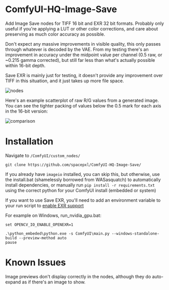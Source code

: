 # ComfyUI-HQ-Image-Save
Add Image Save nodes for TIFF 16 bit and EXR 32 bit formats. Probably only useful if you're applying a LUT or other color corrections, and care about preserving as much color accuracy as possible.

Don't expect any massive improvements in visible quality, this only passes through whatever is decoded by the VAE. From my testing there's an improvement in accuracy under the midpoint value per channel (0.5 raw, or ~0.215 gamma corrected), but still far less than what's actually possible within 16-bit depth.

Save EXR is mainly just for testing, it doesn't provide any improvement over TIFF in this situation, and it just takes up more file space.

![nodes](https://github.com/spacepxl/ComfyUI-HQ-Image-Save/assets/143970342/c385b4fc-e0cd-49e5-8679-fe7ce54854f3)

Here's an example scatterplot of raw R/G values from a generated image. You can see the tighter packing of values below the 0.5 mark for each axis in the 16-bit version:

![comparison](https://github.com/spacepxl/ComfyUI-HQ-Image-Save/assets/143970342/5838c51b-1308-41a0-9998-c7749c8e5dc4)


# Installation
Navigate to `/ComfyUI/custom_nodes/`

`git clone https://github.com/spacepxl/ComfyUI-HQ-Image-Save/`

If you already have `imageio` installed, you can skip this, but otherwise, use the install.bat (shamelessly borrowed from WASasquatch) to automatically install dependencies, or manually run `pip install -r requirements.txt` using the correct python for your ComfyUI install (embedded or system)

If you want to use Save EXR, you'll need to add an environment variable to your run script to [enable EXR support](https://github.com/opencv/opencv/issues/21928)

For example on Windows, run_nvidia_gpu.bat:

```
set OPENCV_IO_ENABLE_OPENEXR=1

.\python_embeded\python.exe -s ComfyUI\main.py --windows-standalone-build --preview-method auto
pause
```

# Known Issues

Image previews don't display correctly in the nodes, although they do auto-expand as if there's an image to show.
